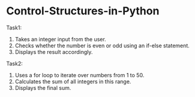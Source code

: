 # Control-Structures-in-Python
Task1:
1. 	Takes an integer input from the user.
2. 	Checks whether the number is even or odd using an if-else statement.
3. 	Displays the result accordingly.

Task2:
1.   Uses a for loop to iterate over numbers from 1 to 50.
2.   Calculates the sum of all integers in this range.
3.   Displays the final sum.
